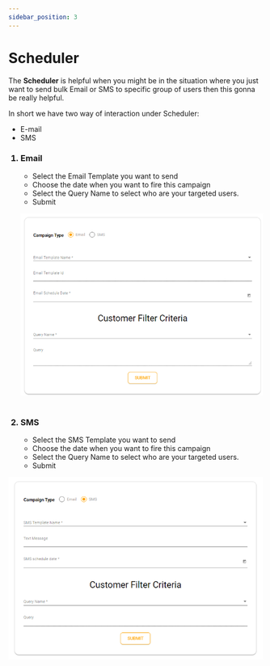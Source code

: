 ```yaml
---
sidebar_position: 3
---
```


# Scheduler

The **Scheduler** is helpful when you might be in the situation where you just want to send bulk Email or SMS to specific group of users then this gonna be really helpful.

In short we have two way of interaction under Scheduler:
<ul>
<li>E-mail</li>
<li>SMS</li>
</ul>




<ol>
<h3><li>Email</li></h3>
  <ul>
    <li>
    Select the Email Template you want to send
    </li>
    <li>
    Choose the date when you want to fire this campaign
    </li>
    <li>
    Select the Query Name to select who are your targeted users.
    </li>
    <li>
    Submit
    </li>

  </ul>

![Example banner](../../src/assets/Email.png)
<br></br>

  <h3><li>SMS</li></h3>
<ul>
    <li>
    Select the SMS Template you want to send
    </li>
    <li>
    Choose the date when you want to fire this campaign
    </li>
    <li>
    Select the Query Name to select who are your targeted users.
    </li>
    <li>
    Submit
    </li>

  </ul>
</ol>

![Example banner](../../src/assets/SMS.png)

